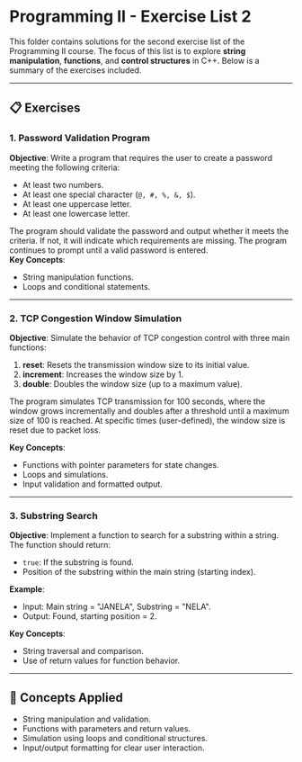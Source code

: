 # Programming II - Exercise List 2

This folder contains solutions for the second exercise list of the Programming II course. The focus of this list is to explore **string manipulation**, **functions**, and **control structures** in C++. Below is a summary of the exercises included.

---

## 📋 Exercises

### 1. Password Validation Program
**Objective**: Write a program that requires the user to create a password meeting the following criteria:  
- At least two numbers.  
- At least one special character (`@, #, %, &, $`).  
- At least one uppercase letter.  
- At least one lowercase letter.  

The program should validate the password and output whether it meets the criteria. If not, it will indicate which requirements are missing. The program continues to prompt until a valid password is entered.  
**Key Concepts**:  
- String manipulation functions.  
- Loops and conditional statements.  

---

### 2. TCP Congestion Window Simulation
**Objective**: Simulate the behavior of TCP congestion control with three main functions:  
1. **reset**: Resets the transmission window size to its initial value.  
2. **increment**: Increases the window size by 1.  
3. **double**: Doubles the window size (up to a maximum value).  

The program simulates TCP transmission for 100 seconds, where the window grows incrementally and doubles after a threshold until a maximum size of 100 is reached. At specific times (user-defined), the window size is reset due to packet loss.  

**Key Concepts**:  
- Functions with pointer parameters for state changes.  
- Loops and simulations.  
- Input validation and formatted output.  

---

### 3. Substring Search
**Objective**: Implement a function to search for a substring within a string. The function should return:  
- `true`: If the substring is found.  
- Position of the substring within the main string (starting index).  

**Example**:  
- Input: Main string = "JANELA", Substring = "NELA".  
- Output: Found, starting position = 2.

**Key Concepts**:  
- String traversal and comparison.  
- Use of return values for function behavior.

---

## 🚀 Concepts Applied
- String manipulation and validation.
- Functions with parameters and return values.
- Simulation using loops and conditional structures.
- Input/output formatting for clear user interaction.

